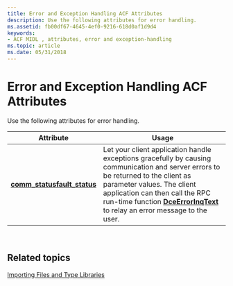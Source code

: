 ```yaml
---
title: Error and Exception Handling ACF Attributes
description: Use the following attributes for error handling.
ms.assetid: fb00df67-4645-4ef0-9216-618d0af1d9d4
keywords:
- ACF MIDL , attributes, error and exception-handling
ms.topic: article
ms.date: 05/31/2018
---
```


# Error and Exception Handling ACF Attributes

Use the following attributes for error handling.



| Attribute                                                                | Usage                                                                                                                                                                                                                                                                                                  |
|--------------------------------------------------------------------------|--------------------------------------------------------------------------------------------------------------------------------------------------------------------------------------------------------------------------------------------------------------------------------------------------------|
| [**comm\_status**](comm-status.md)[**fault\_status**](fault-status.md) | Let your client application handle exceptions gracefully by causing communication and server errors to be returned to the client as parameter values. The client application can then call the RPC run-time function [**DceErrorInqText**](https://docs.microsoft.com/windows/desktop/api/rpcdce/nf-rpcdce-dceerrorinqtext) to relay an error message to the user. |



 

## Related topics

<dl> <dt>

[Importing Files and Type Libraries](importing-files-and-type-libraries.md)
</dt> </dl>

 

 




